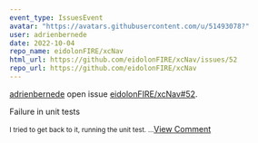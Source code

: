 ```yaml
---
event_type: IssuesEvent
avatar: "https://avatars.githubusercontent.com/u/51493078?"
user: adrienbernede
date: 2022-10-04
repo_name: eidolonFIRE/xcNav
html_url: https://github.com/eidolonFIRE/xcNav/issues/52
repo_url: https://github.com/eidolonFIRE/xcNav
---
```


<a href='https://github.com/adrienbernede' target='_blank'>adrienbernede</a> open issue <a href='https://github.com/eidolonFIRE/xcNav/issues/52' target='_blank'>eidolonFIRE/xcNav#52</a>.

<p>Failure in unit tests</p><small>I tried to get back to it, running the unit test....</small><a href='https://github.com/eidolonFIRE/xcNav/issues/52' target='_blank'>View Comment</a>